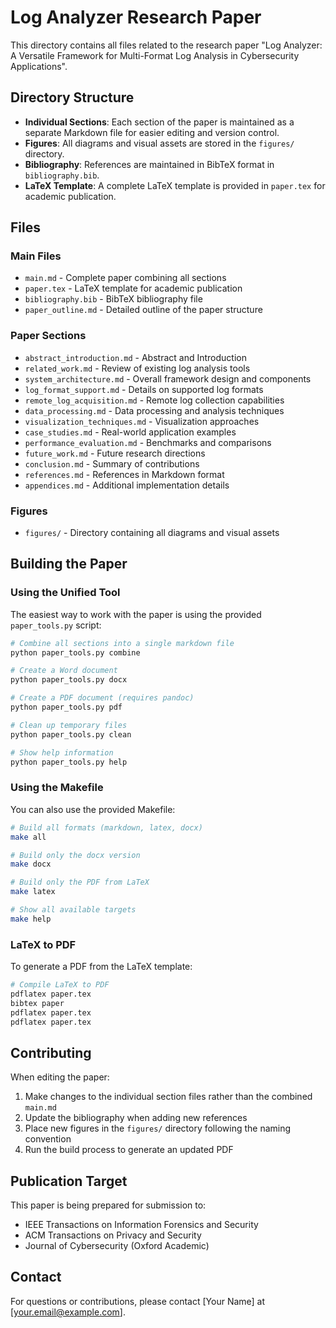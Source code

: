 # Log Analyzer Research Paper

This directory contains all files related to the research paper "Log Analyzer: A Versatile Framework for Multi-Format Log Analysis in Cybersecurity Applications".

## Directory Structure

- **Individual Sections**: Each section of the paper is maintained as a separate Markdown file for easier editing and version control.
- **Figures**: All diagrams and visual assets are stored in the `figures/` directory.
- **Bibliography**: References are maintained in BibTeX format in `bibliography.bib`.
- **LaTeX Template**: A complete LaTeX template is provided in `paper.tex` for academic publication.

## Files

### Main Files
- `main.md` - Complete paper combining all sections
- `paper.tex` - LaTeX template for academic publication
- `bibliography.bib` - BibTeX bibliography file
- `paper_outline.md` - Detailed outline of the paper structure

### Paper Sections
- `abstract_introduction.md` - Abstract and Introduction
- `related_work.md` - Review of existing log analysis tools
- `system_architecture.md` - Overall framework design and components
- `log_format_support.md` - Details on supported log formats
- `remote_log_acquisition.md` - Remote log collection capabilities
- `data_processing.md` - Data processing and analysis techniques
- `visualization_techniques.md` - Visualization approaches
- `case_studies.md` - Real-world application examples
- `performance_evaluation.md` - Benchmarks and comparisons
- `future_work.md` - Future research directions
- `conclusion.md` - Summary of contributions
- `references.md` - References in Markdown format
- `appendices.md` - Additional implementation details

### Figures
- `figures/` - Directory containing all diagrams and visual assets

## Building the Paper

### Using the Unified Tool
The easiest way to work with the paper is using the provided `paper_tools.py` script:

```bash
# Combine all sections into a single markdown file
python paper_tools.py combine

# Create a Word document
python paper_tools.py docx

# Create a PDF document (requires pandoc)
python paper_tools.py pdf

# Clean up temporary files
python paper_tools.py clean

# Show help information
python paper_tools.py help
```

### Using the Makefile
You can also use the provided Makefile:

```bash
# Build all formats (markdown, latex, docx)
make all

# Build only the docx version
make docx

# Build only the PDF from LaTeX
make latex

# Show all available targets
make help
```

### LaTeX to PDF
To generate a PDF from the LaTeX template:

```bash
# Compile LaTeX to PDF
pdflatex paper.tex
bibtex paper
pdflatex paper.tex
pdflatex paper.tex
```

## Contributing

When editing the paper:

1. Make changes to the individual section files rather than the combined `main.md`
2. Update the bibliography when adding new references
3. Place new figures in the `figures/` directory following the naming convention
4. Run the build process to generate an updated PDF

## Publication Target

This paper is being prepared for submission to:
- IEEE Transactions on Information Forensics and Security
- ACM Transactions on Privacy and Security
- Journal of Cybersecurity (Oxford Academic)

## Contact

For questions or contributions, please contact [Your Name] at [your.email@example.com].
